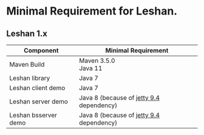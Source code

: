 # Minimal Requirement for Leshan. 

## Leshan 1.x

| Component | Minimal Requirement |
| - | - |
| Maven Build | Maven 3.5.0 </br> Java 11 |
| Leshan library | Java 7 |
| Leshan client demo | Java 7 |
| Leshan server  demo | Java 8 (because of [jetty 9.4](https://github.com/jetty/jetty.project/issues/7958) dependency) |
| Leshan bsserver  demo | Java 8 (because of [jetty 9.4](https://github.com/jetty/jetty.project/issues/7958) dependency) |